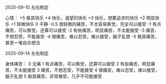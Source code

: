 2025-09-10 左右制定

心情：
+5   极其快乐
+4   快乐，渴望的快乐
+3   快乐，想要追求的快乐
+2   明显快乐
+1   轻微快乐
 0   平静
-0.5 很轻微的痛苦，不太容易察觉，完全可以接受
-1   有点痛苦，可以察觉，还算可以接受
-2   有些痛苦，明显痛苦，不太能接受
-3   痛苦，不想忍受，不能接受
-4   很痛苦，难以忍受，难以接受，脑子乱想
-5   极其痛苦，甚至一堆自杀想法

2025-09-14 左右制定

身体痛苦：
 0   无痛
 1   有点痛苦，可以察觉，还算可以接受
 2   有些痛苦，明显痛苦，不太能接受
 3   痛苦，不想忍受，不能接受
 4   很痛苦，难以忍受，难以接受，脑子乱想
 5   极其痛苦，非常难受，几乎不可能接受
